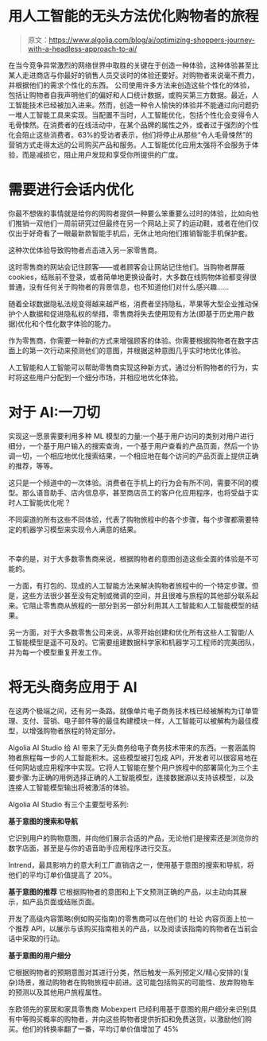 # 用人工智能的无头方法优化购物者的旅程

> 原文：<https://www.algolia.com/blog/ai/optimizing-shoppers-journey-with-a-headless-approach-to-ai/>

在当今竞争异常激烈的网络世界中取胜的关键在于创造一种体验，这种体验甚至比某人走进商店与你最好的销售人员交谈时的体验还要好。对购物者来说毫不费力，并根据他们的需求个性化的东西。    公司使用许多方法来创造这些个性化的体验，包括让购物者自我声明他们的偏好和人口统计数据，或购买第三方数据。最近，人工智能技术已经被加入进来。然而，创造一种令人愉快的体验并不能通过向问题扔一堆人工智能工具来实现。当配置不当时，人工智能优化，包括个性化会变得令人毛骨悚然。在消费者的在线活动中，在某个品牌的属性之外，或者过于强烈的个性化会阻止这些消费者。63%的受访者表示，他们将停止从那些“令人毛骨悚然”的营销方式走得太远的公司购买产品和服务。人工智能优化应用太强将不会服务于体验，而是减损它，阻止用户发现和享受你所提供的广度。

# [](#the-need-for-in-session-optimization)需要进行会话内优化

你最不想做的事情就是给你的网购者提供一种要么笨重要么过时的体验，比如向他们推销一双他们一周前研究过但最终在另一个网站上买了的运动鞋，或者在他们仅仅出于好奇看了一眼最新款智能手机后，无休止地向他们推销智能手机保护套。

这种次优体验导致购物者点击进入另一家零售商。

这时零售商的网站会记住顾客——或者顾客会让网站记住他们。当购物者屏蔽 cookies，结账前不登录，或者简单地更换设备时，大多数在线购物体验都变得很普通，没有任何关于购物者的背景信息，也不知道他们对什么感兴趣……

随着全球数据隐私法规变得越来越严格，消费者坚持隐私，苹果等大型企业推动保护个人数据和促进隐私权的举措，零售商将失去使用现有方法(即基于历史用户数据)优化和个性化数字体验的能力。

作为零售商，你需要一种新的方式来增强顾客的体验。你需要根据购物者在数字店面上的第一次行动来预测他们的意图，并根据这种意图几乎实时地优化体验。

人工智能和人工智能可以帮助零售商实现这种新方式，通过分析购物者的行为，实时将这些用户分配到一个细分市场，并相应地优化体验。

# [](#for-ai-one-size-does-not-fit-all)对于 AI:一刀切

实现这一愿景需要利用多种 ML 模型的力量:一个基于用户访问的类别对用户进行细分，一个基于用户输入的搜索查询，一个基于用户查看的产品页面，然后一个协调一切，一个相应地优化搜索结果，一个相应地在每个访问的产品页面上提供正确的推荐，等等。

这只是一个频道中的一次体验。消费者在手机上的行为会有所不同，需要不同的模型。那么语音助手、店内信息亭，甚至商店员工的客户化应用程序，也将受益于实时人工智能优化呢？

不同渠道的所有这些不同体验，代表了购物旅程中的各个步骤，每个步骤都需要特定的机器学习模型来实现令人满意的结果。

# [](#ai-is-hard)

不幸的是，对于大多数零售商来说，根据购物者的意图创造这些全面的体验是不可能的。

一方面，有打包的、现成的人工智能方法来解决购物者旅程中的一个特定步骤。但是，这些方法很少甚至没有定制或微调的空间，并且很难与旅程的其他部分联系起来。它阻止零售商从旅程的一部分到另一部分利用其人工智能和人工智能模型的结果。

另一方面，对于大多数零售公司来说，从零开始创建和优化所有这些人工智能/人工智能模型是遥不可及的。它需要组建数据科学家和机器学习工程师的完美团队，并为每一个模型重复开发工作。

# [](#applying-headless-commerce-to-ai)将无头商务应用于 AI

在这两个极端之间，还有另一条路。就像单片电子商务技术栈已经被解构为订单管理、支付、营销、电子邮件等的最佳构建模块一样，人工智能可以被解构为最佳模型，以增强购物者旅程的特定部分。

Algolia AI Studio 给 AI 带来了无头商务给电子商务技术带来的东西。一套涵盖购物者旅程每一步的人工智能积木。这些模型被打包成 API，开发者可以很容易地在任何网站或应用程序中实现。它将人工智能在整个用户旅程中的部署简化为三个主要步骤:为正确的用例选择正确的人工智能模型，连接数据源以支持该模型，以及连接人工智能模型输出将被激活的体验。

Algolia AI Studio 有三个主要型号系列:

**基于意图的搜索和导航**

它识别用户的购物意图，并向他们展示合适的产品，无论他们是搜索还是浏览你的数字店面，甚至是与你的语音助手应用程序进行交互。

Intrend，最具影响力的意大利工厂直销店之一，使用基于意图的搜索和导航，将他们的平均订单价值提高了 20%。

**基于意图的推荐**    它根据购物者的意图和上下文预测正确的产品，以主动向其展示，如产品页面或结账页面。

开发了高级内容策略(例如购买指南)的零售商可以在他们的 社论 内容页面上拉一个推荐 API，以展示与该购买指南相关的产品，以及阅读该指南的购物者在当前会话中采取的行动。

**基于意图的用户细分**

它根据购物者的预期意图对其进行分类，然后触发一系列预定义/精心安排的(复杂)场景，推动购物者在购物旅程中前进。这可能包括购买的可能性、放弃购物车的预测以及其他用户旅程属性。

东欧领先的家居和家具零售商 Mobexpert 已经利用基于意图的用户细分来识别具有中等购买概率的购物者，并向这些购物者提供折扣和免费送货，以激励他们购买。他们的转换率翻了一番，平均订单价值增加了 45%